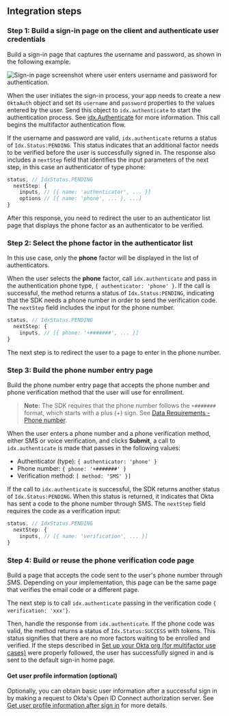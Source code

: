 ## Integration steps

### Step 1: Build a sign-in page on the client and authenticate user credentials

Build a sign-in page that captures the username and password, as shown in the following example.

<div class="common-image-format">

![Sign-in page screenshot where user enters username and password for authentication.](/img/oie-embedded-sdk/oie-embedded-sdk-use-case-simple-sign-on-screenshot-sign-in.png)

</div>

When the user initiates the sign-in process, your app needs to create a new `OktaAuth` object and set its `username` and `password` properties to the values entered by the user. Send this object to `idx.authenticate` to start the authentication process. See [idx.Authenticate](https://github.com/okta/okta-auth-js/blob/master/docs/idx.md#idxauthenticate) for more information. This call begins the multifactor authentication flow.

If the username and password are valid, `idx.authenticate` returns a status of `Idx.Status:PENDING`. This status indicates that an additional factor needs to be verified before the user is successfully signed in. The response also includes a `nextStep` field that identifies the input parameters of the next step, in this case an authenticator of type phone:

```JavaScript
status, // IdxStatus.PENDING
  nextStep: {
    inputs, // [{ name: 'authenticator', ... }]
    options // [{ name: 'phone', ... }, ...]
}
```

After this response, you need to redirect the user to an authenticator list page that displays the phone factor as an authenticator to be verified.

### Step 2: Select the phone factor in the authenticator list

In this use case, only the **phone** factor will be displayed in the list of authenticators.

When the user selects the **phone** factor, call `idx.authenticate` and pass in the authentication phone type, `{ authenticator: 'phone' }`. If the call is successful, the method returns a status of `Idx.Status:PENDING`, indicating that the SDK needs a phone number in order to send the verification code. The `nextStep` field includes the input for the phone number.

```JavaScript
status, // IdxStatus.PENDING
  nextStep: {
    inputs, // [{ phone: '+#######', ... }]
}
```

The next step is to redirect the user to a page to enter in the phone number.

### Step 3: Build the phone number entry page

Build the phone number entry page that accepts the phone number and phone verification method that the user will use for enrollment.

>**Note:** The SDK requires that the phone number follows the `+#######` format, which starts with a plus (+) sign. See [Data Requirements - Phone number](/docs/guides/oie-embedded-sdk-common/nodejs/main/#phone-number).

When the user enters a phone number and a phone verification method, either SMS or voice verification, and clicks **Submit**, a call to `idx.authenticate` is made that passes in the following values:

* Authenticator (type): `{ authenticator: 'phone' }`
* Phone number: `{ phone: '+#######' }`
* Verification method: `[ method: 'SMS' }]`

If the call to `idx.authenticate` is successful, the SDK returns another status of `Idx.Status:PENDING`. When this status is returned, it indicates that Okta has sent a code to the phone number through SMS. The `nextStep` field requires the code as a verification input:

```JavaScript
status, // IdxStatus.PENDING
  nextStep: {
    inputs, // [{ name: 'verification', ... }]
}
```

### Step 4: Build or reuse the phone verification code page

Build a page that accepts the code sent to the user's phone number through SMS. Depending on your implementation, this page can be the same page that verifies the email code or a different page.

The next step is to call `idx.authenticate` passing in the verification code `{ verification: 'xxx'}`.

Then, handle the response from `idx.authenticate`. If the phone code was valid, the method returns a status of `Idx.Status:SUCCESS` with tokens. This status signifies that there are no more factors waiting to be enrolled and verified. If the steps described in [Set up your Okta org (for multifactor use cases)](/docs/guides/oie-embedded-common-org-setup/aspnet/main/#set-up-your-okta-org-for-multifactor-use-cases) were properly followed, the user has successfully signed in and is sent to the default sign-in home page.

#### Get user profile information (optional)

Optionally, you can obtain basic user information after a successful sign in by making a request to Okta's Open ID Connect authorization server. See [Get user profile information after sign in](/docs/guides/oie-embedded-sdk-alternate-flows/nodejs/main/#get-user-profile-information-after-sign-in) for more details.
